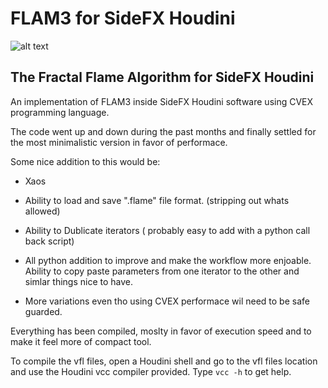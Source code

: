 # FLAM3 for SideFX Houdini
![alt text](https://github.com/alexnardini/FLAM3/blob/main/img/Stripes_01.jpg)


## The Fractal Flame Algorithm for SideFX Houdini

An implementation of FLAM3 inside SideFX Houdini software using CVEX programming language.

The code went up and down during the past months and finally settled
for the most minimalistic version in favor of performace.

Some nice addition to this would be:

- Xaos

- Ability to load and save ".flame" file format. (stripping out whats allowed)

- Ability to Dublicate iterators ( probably easy to add with a python call back script)

- All python addition to improve and make the workflow more enjoable.
  Ability to copy paste parameters from one iterator to the other and simlar things nice to have.

- More variations even tho using CVEX performace wil need to be safe guarded.

Everything has been compiled, moslty in favor of execution speed
and to make it feel more of compact tool.

To compile the vfl files, open a Houdini shell and go to the vfl files location
and use the Houdini vcc compiler provided. Type `vcc -h` to get help.
